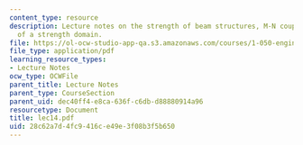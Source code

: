 ```yaml
---
content_type: resource
description: Lecture notes on the strength of beam structures, M-N coupling, and convexity
  of a strength domain.
file: https://ol-ocw-studio-app-qa.s3.amazonaws.com/courses/1-050-engineering-mechanics-i-fall-2007/28c62a7d4fc9416ce49e3f08b3f5b650_lec14.pdf
file_type: application/pdf
learning_resource_types:
- Lecture Notes
ocw_type: OCWFile
parent_title: Lecture Notes
parent_type: CourseSection
parent_uid: dec40ff4-e8ca-636f-c6db-d88880914a96
resourcetype: Document
title: lec14.pdf
uid: 28c62a7d-4fc9-416c-e49e-3f08b3f5b650
---
```

